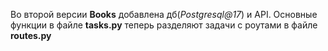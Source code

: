 Во второй версии **Books** добавлена дб(*Postgresql@17*) и API.
Основные функции в файле **tasks.py** теперь разделяют задачи с роутами в файле **routes.py**
